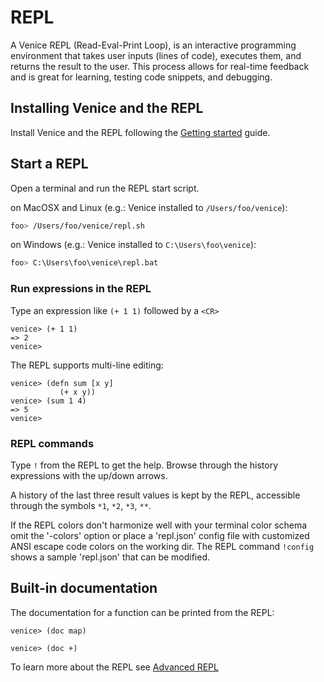 # REPL


A Venice REPL (Read-Eval-Print Loop), is an interactive programming environment 
that takes user inputs (lines of code), executes them, and returns the result 
to the user. This process allows for real-time feedback and is great for learning, 
testing code snippets, and debugging.


## Installing Venice and the REPL

Install Venice and the REPL following the [Getting started](start.md) guide.



## Start a REPL

Open a terminal and run the REPL start script.


on MacOSX and Linux (e.g.: Venice installed to `/Users/foo/venice`):

```sh
foo> /Users/foo/venice/repl.sh
```

on Windows (e.g.: Venice installed to `C:\Users\foo\venice`):

```sh
foo> C:\Users\foo\venice\repl.bat
```


### Run expressions in the REPL

Type an expression like `(+ 1 1)` followed by a `<CR>`

```text
venice> (+ 1 1)
=> 2
venice>
```

The REPL supports multi-line editing:

```text
venice> (defn sum [x y]
           (+ x y))
venice> (sum 1 4)
=> 5
venice>
```


### REPL commands

Type `!` from the REPL to get the help. Browse through the history expressions 
with the up/down arrows.

A history of the last three result values is kept by the REPL, accessible through 
the symbols `*1`, `*2`, `*3`, `**`.

If the REPL colors don't harmonize well with your terminal color schema 
omit the '-colors' option or place a 'repl.json' config file with customized 
ANSI escape code colors on the working dir. The REPL command `!config` shows
a sample 'repl.json' that can be modified.



## Built-in documentation

The documentation for a function can be printed from the REPL:

```text
venice> (doc map)

venice> (doc +)
```


To learn more about the REPL see [Advanced REPL](repl-advanced.md)
